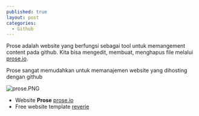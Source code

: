 ```yaml
---
published: true
layout: post
categories:
  - Github
---
```

Prose adalah website yang berfungsi sebagai tool untuk memangement content pada github. Kita bisa mengedit, membuat, menghapus file melalui [prose.io](prose.io).

Prose sangat memudahkan untuk memanajemen website yang dihosting dengan github

![prose.PNG]({{site.baseurl}}/images/prose.PNG)

- Website **Prose** [prose.io](prose.io)
- Free website template [reverie](https://github.com/amitmerchant1990/reverie)
